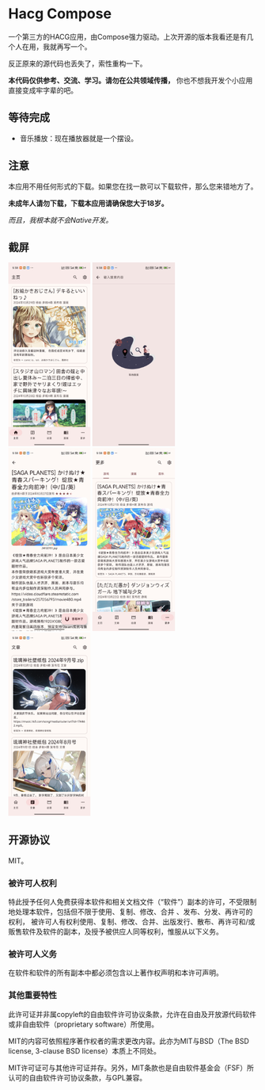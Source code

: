 # Hacg Compose

一个第三方的HACG应用，由Compose强力驱动。上次开源的版本我看还是有几个人在用，我就再写一个。

反正原来的源代码也丢失了，索性重构一下。

**本代码仅供参考、交流、学习。请勿在公共领域传播，** 你也不想我开发个小应用直接变成牢字辈的吧。

## 等待完成

- 音乐播放：现在播放器就是一个摆设。

## 注意

本应用不用任何形式的下载。如果您在找一款可以下载软件，那么您来错地方了。

**未成年人请勿下载，下载本应用请确保您大于18岁。**

_而且，我根本就不会Native开发。_

## 截屏

<div>
<img src="sc/sc_1.jpg" width="33%">
<img src="sc/sc_2.jpg" width="33%">
<img src="sc/sc_3.jpg" width="33%">
<img src="sc/sc_4.jpg" width="33%">
<img src="sc/sc_5.jpg" width="33%">
</div>

## 开源协议

MIT。

### 被许可人权利

特此授予任何人免费获得本软件和相关文档文件（“软件”）副本的许可，不受限制地处理本软件，包括但不限于使用、复制、修改、合并
、发布、分发、再许可的权利， 被许可人有权利使用、复制、修改、合并、出版发行、散布、再许可和/或贩售软件及软件的副本，及授予被供应人同等权利，惟服从以下义务。

### 被许可人义务

在软件和软件的所有副本中都必须包含以上著作权声明和本许可声明。

### 其他重要特性

此许可证并非属copyleft的自由软件许可协议条款，允许在自由及开放源代码软件或非自由软件（proprietary
software）所使用。

MIT的内容可依照程序著作权者的需求更改内容。此亦为MIT与BSD（The BSD license, 3-clause BSD
license）本质上不同处。

MIT许可证可与其他许可证并存。另外，MIT条款也是自由软件基金会（FSF）所认可的自由软件许可协议条款，与GPL兼容。